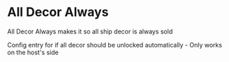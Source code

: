 # All Decor Always

All Decor Always makes it so all ship decor is always sold

Config entry for if all decor should be unlocked automatically - Only works on the host's side
